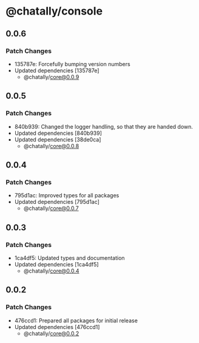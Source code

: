 # @chatally/console

## 0.0.6

### Patch Changes

- 135787e: Forcefully bumping version numbers
- Updated dependencies [135787e]
  - @chatally/core@0.0.9

## 0.0.5

### Patch Changes

- 840b939: Changed the logger handling, so that they are handed down.
- Updated dependencies [840b939]
- Updated dependencies [38de0ca]
  - @chatally/core@0.0.8

## 0.0.4

### Patch Changes

- 795d1ac: Improved types for all packages
- Updated dependencies [795d1ac]
  - @chatally/core@0.0.7

## 0.0.3

### Patch Changes

- 1ca4df5: Updated types and documentation
- Updated dependencies [1ca4df5]
  - @chatally/core@0.0.4

## 0.0.2

### Patch Changes

- 476ccd1: Prepared all packages for initial release
- Updated dependencies [476ccd1]
  - @chatally/core@0.0.2
